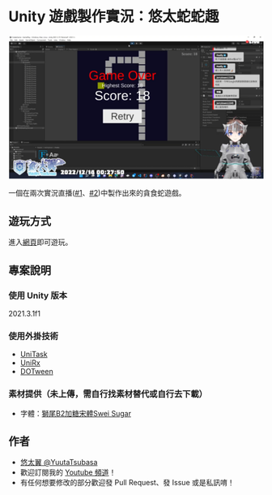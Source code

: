 # Unity 遊戲製作實況：悠太蛇蛇趣

![introduce.png](introduce.png)

一個在兩次實況直播([#1](https://yutaii.run/v/323)、[#2](https://yutaii.run/v/328))中製作出來的貪食蛇遊戲。

## 遊玩方式
進入[網頁](https://yuuta-tsubasa.studio/BasicSnakeGameUnity)即可遊玩。

## 專案說明

### 使用 Unity 版本
2021.3.1f1

### 使用外掛技術
- [UniTask](https://github.com/Cysharp/UniTask)
- [UniRx](https://github.com/neuecc/UniRx)
- [DOTween](http://dotween.demigiant.com/)

### 素材提供（未上傳，需自行找素材替代或自行去下載）
- 字體：[獅尾B2加糖宋體Swei Sugar](https://github.com/max32002/swei-b2-sugar)

## 作者
- [悠太翼 @YuutaTsubasa](http://yutaii.run/twitter)
- 歡迎訂閱我的 [Youtube 頻道](http://yutaii.run/youtube)！
- 有任何想要修改的部分歡迎發 Pull Request、發 Issue 或是私訊唷！